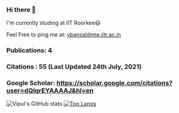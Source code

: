 ### Hi there 👋

I'm currently studing at IIT Roorkee😃 

Feel Free to ping me at: vbansal@me.iitr.ac.in

### Publications: 4
### Citations : 55 (Last Updated 24th July, 2021)
### Google Scholar: https://scholar.google.com/citations?user=dQlqrEYAAAAJ&hl=en


![Vipul's GitHub stats](https://github-readme-stats.vercel.app/api?username=vipul2001&theme=vue&show_icons=true)
[![Top Langs](https://github-readme-stats.vercel.app/api/top-langs/?username=vipul2001&layout=compact)](https://github.com/vipul2001/github-readme-stats)
